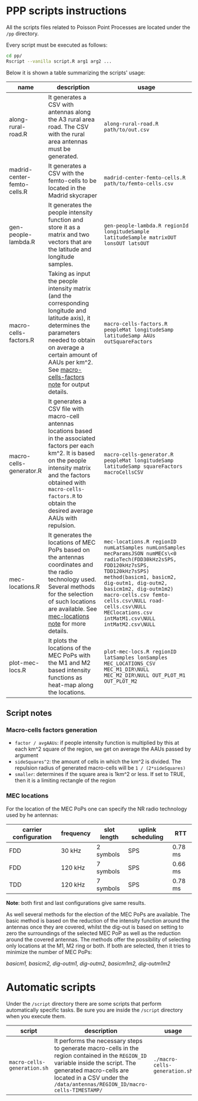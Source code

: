 # PPP scripts instructions
All the scripts files related to Poisson Point Processes are located under the `/pp` directory.

Every script must be executed as follows:
```bash
cd pp/
Rscript --vanilla script.R arg1 arg2 ...
```

Below it is shown a table summarizing the scripts' usage:

 name | description | usage
----- | ----------- | -----
along-rural-road.R | It generates a CSV with antennas along the A3 rural area road. The CSV with the rural area antennas must be generated. | `along-rural-road.R path/to/out.csv`
madrid-center-femto-cells.R | It generates a CSV with the femto-cells to be located in the Madrid skycraper | `madrid-center-femto-cells.R path/to/femto-cells.csv`
gen-people-lambda.R | It generates the people intensity function and store it as a matrix and two vectors that are the latitude and longitude samples. | `gen-people-lambda.R regionId longitudeSample latitudeSample matrixOUT lonsOUT latsOUT`
macro-cells-factors.R | Taking as input the people intensity matrix (and the corresponding longitude and latitude axis), it determines the parameters needed to obtain on average a certain amount of AAUs per km^2. See [macro-cells-factors note](#macro-cells-factors-generation) for output details. | `macro-cells-factors.R peopleMat longitudeSamp latitudeSamp AAUs outSquareFactors`
macro-cells-generator.R | It generates a CSV file with macro-cell antennas locations based in the associated factors per each km^2. It is based on the people intensity matrix and the factors obtained with `macro-cells-factors.R` to obtain the desired average AAUs with repulsion. | `macro-cells-generator.R peopleMat longitudeSamp latitudeSamp squareFactors macroCellsCSV`
mec-locations.R | It generates the locations of MEC PoPs based on the antennas coordinates and the radio technology used. Several methods for the selection of such locations are available. See [mec-locations note](#mec-locations) for more details. | `mec-locations.R regionID numLatSamples numLonSamples mecParamsJSON numMECs\<0 radioTech(FDD30kHz2sSPS, FDD120kHz7sSPS, TDD120kHz7sSPS) method(basicm1, basicm2, dig-outm1, dig-outm2, basicm1m2, dig-outm1m2) macro-cells.csv femto-cells.csv\NULL road-cells.csv\NULL MEClocations.csv intMatM1.csv\NULL intMatM2.csv\NULL`
plot-mec-locs.R | It plots the locations of the MEC PoPs with the M1 and M2 based intensity functions as heat-map along the locations. | `plot-mec-locs.R regionID latSamples lonSamples MEC_LOCATIONS_CSV MEC_M1_DIR\NULL MEC_M2_DIR\NULL OUT_PLOT_M1 OUT_PLOT_M2`

## Script notes
### Macro-cells factors generation
* `factor / avgAAUs`: if people intensity function is multiplied by this at each km^2 square of the region, we get on average the AAUs passed by argument
* `sideSquares^2`: the amount of cells in which the km^2 is divided. The repulsion radius of generated macro-cells will be `1 / (2*sideSquares)`
* `smaller`: determines if the square area is 1km^2 or less. If set to TRUE, then it is a limiting rectangle of the region

### MEC locations
For the location of the MEC PoPs one can specify the NR radio technology used by he antennas:

carrier configuration | frequency | slot length | uplink scheduling | RTT
 -------------------- | --------- | ----------- | ----------------- | ---
 FDD | 30 kHz | 2 symbols | SPS | 0.78 ms
 FDD | 120 kHz | 7 symbols | SPS | 0.66 ms
 TDD | 120 kHz | 7 symbols | SPS | 0.78 ms
 
 **Note**: both first and last configurations give same results.
 
 As well several methods for the election of the MEC PoPs are available. The basic method is based on the reduction of the intensity function around the antennas once they are covered, whilst the dig-out is based on setting to zero the surroundings of the selected MEC PoP as well as the reduction around the covered antennas. The methods offer the possibility of selecting only locations at the M1, M2 ring or both. If both are selected, then it tries to minimize the number of MEC PoPs:

 *basicm1, basicm2, dig-outm1, dig-outm2, basicm1m2, dig-outm1m2*

# Automatic scripts
Under the `/script` directory there are some scripts that perform automatically specific tasks. Be sure you are inside the `/script` directory when you execute them.

script | description | usage
 ----- | ----------- | ----
`macro-cells-generation.sh` | It performs the necessary steps to generate macro-cells in the region contained in the `REGION_ID` variable inside the script. The generated macro-cells are located in a CSV under the `/data/antennas/REGION_ID/macro-cells-TIMESTAMP/` | `./macro-cells-generation.sh`
